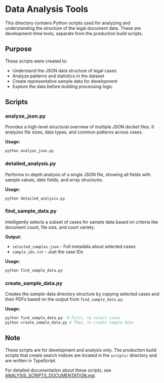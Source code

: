 # Data Analysis Tools

This directory contains Python scripts used for analyzing and understanding the structure of the legal document data. These are development-time tools, separate from the production build scripts.

## Purpose

These scripts were created to:
- Understand the JSON data structure of legal cases
- Analyze patterns and statistics in the dataset
- Create representative sample data for development
- Explore the data before building processing logic

## Scripts

### analyze_json.py
Provides a high-level structural overview of multiple JSON docket files. It analyzes file sizes, data types, and common patterns across cases.

**Usage:**
```bash
python analyze_json.py
```

### detailed_analysis.py
Performs in-depth analysis of a single JSON file, showing all fields with sample values, date fields, and array structures.

**Usage:**
```bash
python detailed_analysis.py
```

### find_sample_data.py
Intelligently selects a subset of cases for sample data based on criteria like document count, file size, and court variety.

**Output:**
- `selected_samples.json` - Full metadata about selected cases
- `sample_ids.txt` - Just the case IDs

**Usage:**
```bash
python find_sample_data.py
```

### create_sample_data.py
Creates the sample-data directory structure by copying selected cases and their PDFs based on the output from `find_sample_data.py`.

**Usage:**
```bash
python find_sample_data.py  # First, to select cases
python create_sample_data.py # Then, to create sample data
```

## Note

These scripts are for development and analysis only. The production build scripts that create search indices are located in the `scripts/` directory and are written in TypeScript.

For detailed documentation about these scripts, see [ANALYSIS_SCRIPTS_DOCUMENTATION.md](./ANALYSIS_SCRIPTS_DOCUMENTATION.md).
